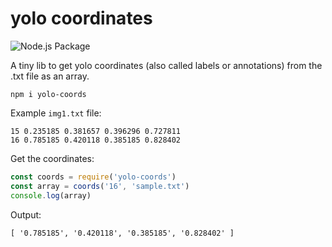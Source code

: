 # yolo coordinates

![Node.js Package](https://github.com/epomatti/yolo-coords/workflows/Node.js%20Package/badge.svg)

A tiny lib to get yolo coordinates (also called labels or annotations) from the .txt file as an array.

```
npm i yolo-coords
```

Example `img1.txt` file:

```
15 0.235185 0.381657 0.396296 0.727811
16 0.785185 0.420118 0.385185 0.828402
```

Get the coordinates:

```js
const coords = require('yolo-coords')
const array = coords('16', 'sample.txt')
console.log(array)
```

Output:

```
[ '0.785185', '0.420118', '0.385185', '0.828402' ]
```